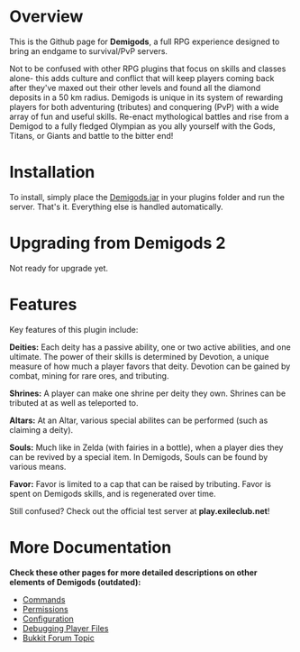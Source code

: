 Overview
========

This is the Github page for **Demigods**, a full RPG experience designed to bring an endgame to survival/PvP servers.

Not to be confused with other RPG plugins that focus on skills and classes alone- this adds culture and conflict that will keep players coming back after they've maxed out their other levels and found all the diamond deposits in a 50 km radius. Demigods is unique in its system of rewarding players for both adventuring (tributes) and conquering (PvP) with a wide array of fun and useful skills. Re-enact mythological battles and rise from a Demigod to a fully fledged Olympian as you ally yourself with the Gods, Titans, or Giants and battle to the bitter end!

Installation
============

To install, simply place the [Demigods.jar](http://dev.bukkit.org/server-mods/demigods/files/) in your plugins folder and run the server. That's it. Everything else is handled automatically.

Upgrading from Demigods 2
=========================

Not ready for upgrade yet.


Features
========

Key features of this plugin include:

**Deities:** Each deity has a passive ability, one or two active abilities, and one ultimate. The power of their skills is determined by Devotion, a unique measure of how much a player favors that deity. Devotion can be gained by combat, mining for rare ores, and tributing.

**Shrines:** A player can make one shrine per deity they own. Shrines can be tributed at as well as teleported to.

**Altars:** At an Altar, various special abilites can be performed (such as claiming a deity).

**Souls:** Much like in Zelda (with fairies in a bottle), when a player dies they can be revived by a special item.  In Demigods, Souls can be found by various means.

**Favor:** Favor is limited to a cap that can be raised by tributing. Favor is spent on Demigods skills, and is regenerated over time.

Still confused?  Check out the official test server at **play.exileclub.net**!

More Documentation
==================

**Check these other pages for more detailed descriptions on other elements of Demigods (outdated):**

* [Commands](http://dev.bukkit.org/server-mods/demigods/pages/commands/)
* [Permissions](http://dev.bukkit.org/server-mods/demigods/pages/permissions/)
* [Configuration](http://dev.bukkit.org/server-mods/demigods/pages/config-guide/)
* [Debugging Player Files](http://dev.bukkit.org/server-mods/demigods/pages/debugging-player-files/)
* [Bukkit Forum Topic](http://forums.bukkit.org/threads/21186/)